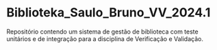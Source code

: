 # Biblioteka_Saulo_Bruno_VV_2024.1
Repositório contendo um sistema de gestão de biblioteca com teste unitários e de integração para a disciplina de Verificação e Validação.
